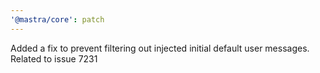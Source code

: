 ```yaml
---
'@mastra/core': patch
---
```


Added a fix to prevent filtering out injected initial default user messages. Related to issue 7231
